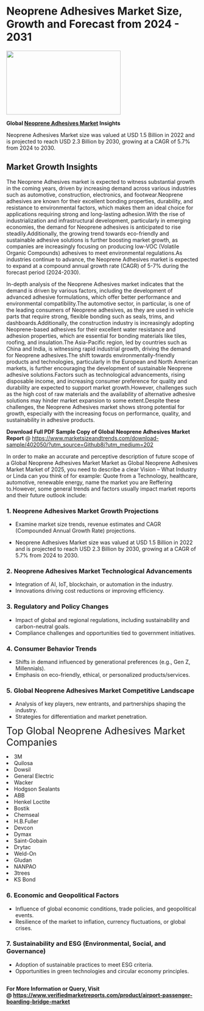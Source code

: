 <H1>Neoprene Adhesives Market Size, Growth and Forecast from 2024 - 2031</H1><img class="aligncenter size-medium wp-image-584254" src="https://thirdeyenews.in/wp-content/uploads/2024/09/Global-Market-Research-300x168.jpeg" alt="" width="300" height="168" /><p><strong>Global&nbsp;<a href="https://www.marketsizeandtrends.com/download-sample/402050/?utm_source=Github8j?utm_medium=202">Neoprene Adhesives Market</a> Insights</strong></p><p>Neoprene Adhesives Market size was valued at USD 1.5 Billion in 2022 and is projected to reach USD 2.3 Billion by 2030, growing at a CAGR of 5.7% from 2024 to 2030.</p><p><h2>Market Growth Insights</h2> <p>The Neoprene Adhesives market is expected to witness substantial growth in the coming years, driven by increasing demand across various industries such as automotive, construction, electronics, and footwear.Neoprene adhesives are known for their excellent bonding properties, durability, and resistance to environmental factors, which makes them an ideal choice for applications requiring strong and long-lasting adhesion.With the rise of industrialization and infrastructural development, particularly in emerging economies, the demand for Neoprene adhesives is anticipated to rise steadily.Additionally, the growing trend towards eco-friendly and sustainable adhesive solutions is further boosting market growth, as companies are increasingly focusing on producing low-VOC (Volatile Organic Compounds) adhesives to meet environmental regulations.As industries continue to advance, the Neoprene Adhesives market is expected to expand at a compound annual growth rate (CAGR) of 5-7% during the forecast period (2024-2030).</p> <p>In-depth analysis of the Neoprene Adhesives market indicates that the demand is driven by various factors, including the development of advanced adhesive formulations, which offer better performance and environmental compatibility.The automotive sector, in particular, is one of the leading consumers of Neoprene adhesives, as they are used in vehicle parts that require strong, flexible bonding such as seals, trims, and dashboards.Additionally, the construction industry is increasingly adopting Neoprene-based adhesives for their excellent water resistance and adhesion properties, which are essential for bonding materials like tiles, roofing, and insulation.The Asia-Pacific region, led by countries such as China and India, is witnessing rapid industrial growth, driving the demand for Neoprene adhesives.The shift towards environmentally-friendly products and technologies, particularly in the European and North American markets, is further encouraging the development of sustainable Neoprene adhesive solutions.Factors such as technological advancements, rising disposable income, and increasing consumer preference for quality and durability are expected to support market growth.However, challenges such as the high cost of raw materials and the availability of alternative adhesive solutions may hinder market expansion to some extent.Despite these challenges, the Neoprene Adhesives market shows strong potential for growth, especially with the increasing focus on performance, quality, and sustainability in adhesive products.</p> <p><span class=""><strong>Download Full PDF Sample Copy of Global Neoprene Adhesives Market Report</strong> @ <a href="https://www.marketsizeandtrends.com/download-sample/402050/?utm_source=Github8j?utm_medium=202" target="_blank">https://www.marketsizeandtrends.com/download-sample/402050/?utm_source=Github8j?utm_medium=202</a></span></p><p>In order to make an accurate and perceptive description of future scope of a Global&nbsp;Neoprene Adhesives Market Market as Global&nbsp;Neoprene Adhesives Market Market of 2025, you need to describe a clear Vision &ndash; What Industry or Linda can you think of for example: Quote from a Technology, healthcare, automotive, renewable energy, name the market you are Reffering to.However, some general trends and factors usually impact market reports and their future outlook include:</p><h3>1.&nbsp;<strong>Neoprene Adhesives Market Growth Projections</strong></h3><ul><li>Examine market size trends, revenue estimates and CAGR (Compounded Annual Growth Rate) projections.</li><li><p>Neoprene Adhesives Market size was valued at USD 1.5 Billion in 2022 and is projected to reach USD 2.3 Billion by 2030, growing at a CAGR of 5.7% from 2024 to 2030.</p></li></ul><h3>2.&nbsp;<strong>Neoprene Adhesives Market Technological Advancements</strong></h3><ul><li>Integration of AI, IoT, blockchain, or automation in the industry.</li><li>Innovations driving cost reductions or improving efficiency.</li></ul><h3>3.&nbsp;<strong>Regulatory and Policy Changes</strong></h3><ul><li>Impact of global and regional regulations, including sustainability and carbon-neutral goals.</li><li>Compliance challenges and opportunities tied to government initiatives.</li></ul><h3>4.&nbsp;<strong>Consumer Behavior Trends</strong></h3><ul><li>Shifts in demand influenced by generational preferences (e.g., Gen Z, Millennials).</li><li>Emphasis on eco-friendly, ethical, or personalized products/services.</li></ul><h3>5.&nbsp;<strong>Global Neoprene Adhesives Market Competitive Landscape</strong></h3><ul><li>Analysis of key players, new entrants, and partnerships shaping the industry.</li><li>Strategies for differentiation and market penetration.</li></ul><p data-pm-slice="1 1 []"><span style="color: inherit; font-family: inherit; font-size: 25px;">Top Global Neoprene Adhesives Market Companies</span></p><div class="" data-test-id=""><p><li>3M</li><li> Quilosa</li><li> Dowsil</li><li> General Electric</li><li> Wacker</li><li> Hodgson Sealants</li><li> ABB</li><li> Henkel Loctite</li><li> Bostik</li><li> Chemseal</li><li> H.B.Fuller</li><li> Devcon</li><li> Dymax</li><li> Saint-Gobain</li><li> Drytac</li><li> Weld-On</li><li> Gludan</li><li> NANPAO</li><li> 3trees</li><li> KS Bond</li></p></div><h3>6.&nbsp;<strong>Economic and Geopolitical Factors</strong></h3><ul><li>Influence of global economic conditions, trade policies, and geopolitical events.</li><li>Resilience of the market to inflation, currency fluctuations, or global crises.</li></ul><h3>7.&nbsp;<strong>Sustainability and ESG (Environmental, Social, and Governance)</strong></h3><ul><li>Adoption of sustainable practices to meet ESG criteria.</li><li>Opportunities in green technologies and circular economy principles.</li></ul><h2><strong style="font-size: 14px;">For More Information or Query, Visit @&nbsp;</strong><a style="background-color: #ffffff; font-size: 14px;" href="https://www.marketsizeandtrends.com/report/neoprene-adhesives-market/" target="_blank">https://www.verifiedmarketreports.com/product/airport-passenger-boarding-bridge-market</a></h2>